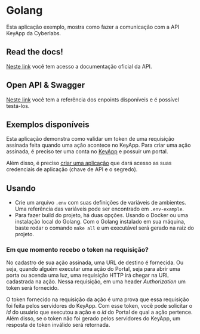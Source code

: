 # Golang
Esta aplicação exemplo, mostra como fazer a comunicação com a API KeyApp da Cyberlabs.

## Read the docs!
[Neste link](https://api.keyapp.ai/docs) você tem acesso a documentação oficial da API.

## Open API & Swagger
[Neste link](https://api.keyapp.ai/) você tem a referência dos enpoints disponíveis e é possível testá-los.

## Exemplos disponíveis
Esta aplicação demonstra como validar um token de uma requisição assinada feita quando uma ação acontece no KeyApp. Para criar uma ação assinada, é preciso ter uma conta no [KeyApp](https://play.google.com/store/apps/details?id=ai.cyberlabs.keyapp) e possuir um portal.

Além disso, é preciso [criar uma aplicação](https://api.keyapp.ai/docs/autenticacao/#geracao-das-credenciais) que dará acesso as suas credenciais de aplicação (chave de API e o segredo).

## Usando

* Crie um arquivo `.env` com suas definições de variáveis de ambientes. Uma referência das variáveis pode ser encontrado em `.env-example`.
* Para fazer build do projeto, há duas opções. Usando o Docker ou uma instalação local do Golang. Com o Golang instalado em sua máquina, baste rodar o comando `make all` e um executável será gerado na raiz do projeto.


### Em que momento recebo o token na requisição?
No cadastro de sua ação assinada, uma URL de destino é fornecida. Ou seja, quando alguém executar uma ação do Portal, seja para abrir uma porta ou acenda uma luz, uma requisição HTTP irá chegar na URL cadastrada na ação. Nessa requisição, em uma header *Authorization* um token será fornecido.

O token fornecido na requisição da ação é uma prova que essa requisição foi feita pelos servidores do KeyApp. Com esse token, você pode solicitar o *id* do usuário que executou a ação e o *id* do Portal de qual a ação pertence. Além disso, se o token não foi gerado pelos servidores do KeyApp, um resposta de token inválido será retornada.